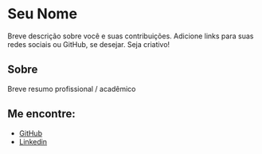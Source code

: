 # Seu Nome

Breve descrição sobre você e suas contribuições. Adicione links para suas redes sociais ou GitHub, se desejar.
Seja criativo!

## Sobre
Breve resumo profissional / acadêmico

## Me encontre:
- [GitHub](link)
- [Linkedin](link)
